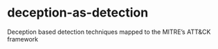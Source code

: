 # deception-as-detection
Deception based detection techniques mapped to the MITRE’s ATT&amp;CK framework
